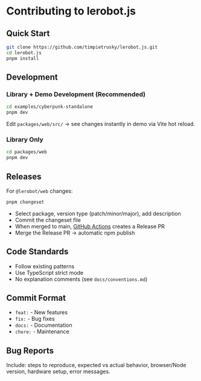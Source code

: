 # Contributing to lerobot.js

## Quick Start

```bash
git clone https://github.com/timpietrusky/lerobot.js.git
cd lerobot.js
pnpm install
```

## Development

### Library + Demo Development (Recommended)

```bash
cd examples/cyberpunk-standalone
pnpm dev
```

Edit `packages/web/src/` → see changes instantly in demo via Vite hot reload.

### Library Only

```bash
cd packages/web
pnpm dev
```

## Releases

For `@lerobot/web` changes:

```bash
pnpm changeset
```

- Select package, version type (patch/minor/major), add description
- Commit the changeset file
- When merged to main, [GitHub Actions](.github/workflows/release.yml) creates a Release PR
- Merge the Release PR → automatic npm publish

## Code Standards

- Follow existing patterns
- Use TypeScript strict mode
- No explanation comments (see `docs/conventions.md`)

## Commit Format

- `feat:` - New features
- `fix:` - Bug fixes
- `docs:` - Documentation
- `chore:` - Maintenance

## Bug Reports

Include: steps to reproduce, expected vs actual behavior, browser/Node version, hardware setup, error messages.
